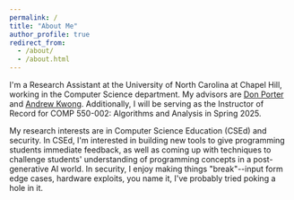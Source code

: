 ```yaml
---
permalink: /
title: "About Me"
author_profile: true
redirect_from: 
  - /about/
  - /about.html
---
```


I'm a Research Assistant at the University of North Carolina at Chapel Hill, working in the Computer Science department. My advisors are [Don Porter](https://www.cs.unc.edu/~porter/) and [Andrew Kwong](https://andrewkwong.org). Additionally, I will be serving as the Instructor of Record for COMP 550-002: Algorithms and Analysis in Spring 2025.

My research interests are in Computer Science Education (CSEd) and security. In CSEd, I'm interested in building new tools to give programming students immediate feedback, as well as coming up with techniques to challenge students' understanding of programming concepts in a post-generative AI world. In security, I enjoy making things "break"--input form edge cases, hardware exploits, you name it, I've probably tried poking a hole in it.

